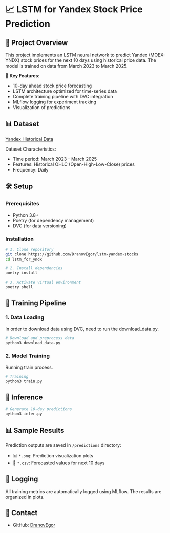 # 📈 LSTM for Yandex Stock Price Prediction

## 📌 Project Overview

This project implements an LSTM neural network to predict Yandex (MOEX: YNDX) stock prices for the next 10 days using historical price data. The model is trained on data from March 2023 to March 2025.

🔹 **Key Features**:
- 10-day ahead stock price forecasting
- LSTM architecture optimized for time-series data
- Complete training pipeline with DVC integration
- MLflow logging for experiment tracking
- Visualization of predictions

## 📊 Dataset

[Yandex Historical Data](https://ru.investing.com/equities/yandex-historical-data?ysclid=m81ihsakju683720297)

Dataset Characteristics:
- Time period: March 2023 - March 2025
- Features: Historical OHLC (Open-High-Low-Close) prices
- Frequency: Daily

## 🛠️ Setup

### Prerequisites

- Python 3.8+
- Poetry (for dependency management)
- DVC (for data versioning)

### Installation

```bash
# 1. Clone repository
git clone https://github.com/DranovEgor/lstm-yandex-stocks
cd lstm_for_yndx

# 2. Install dependencies
poetry install

# 3. Activate virtual environment
poetry shell
```

## 🚀 Training Pipeline

### 1. Data Loading

In order to download data using DVC, need to run the download_data.py.

```sh
# Download and preprocess data
python3 download_data.py
```

### 2. Model Training

Running train process.

```sh
# Training
python3 train.py
```

## 🔮 Inference



```sh
# Generate 10-day predictions
python3 infer.py
```


## 📊 Sample Results

Prediction outputs are saved in `/predictions` directory:
- 📊 `*.png`: Prediction visualization plots
- 📄 `*.csv`: Forecasted values for next 10 days


## 📝 Logging

All training metrics are automatically logged using MLflow. The results are organized in plots.


## 📧 Contact

- GitHub: [DranovEgor](https://github.com/DranovEgor)
